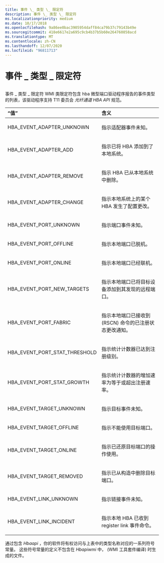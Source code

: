 ```yaml
---
title: 事件 \_ 类型 \_ 限定符
description: 事件 \_ 类型 \_ 限定符
ms.localizationpriority: medium
ms.date: 10/17/2018
ms.openlocfilehash: 9a86ee0bac3905954daff84ca79b37c79143b49e
ms.sourcegitcommit: 418e6617e2a695c9cb4b37b5b60e264760858acd
ms.translationtype: MT
ms.contentlocale: zh-CN
ms.lasthandoff: 12/07/2020
ms.locfileid: "96811713"
---
```

# <a name="event_types_qualifiers"></a>事件 \_ 类型 \_ 限定符


## <span id="ddk_event_type_qualifiers_kr"></span><span id="DDK_EVENT_TYPE_QUALIFIERS_KR"></span>


事件 \_ 类型 \_ 限定符 WMI 类限定符包含 hba 微型端口驱动程序报告的事件类型的列表，该驱动程序支持 T11 委员会 *光纤通道 HBA API* 规范。

<table>
<colgroup>
<col width="50%" />
<col width="50%" />
</colgroup>
<thead>
<tr class="header">
<th align="left">“值”</th>
<th align="left">含义</th>
</tr>
</thead>
<tbody>
<tr class="odd">
<td align="left"><p>HBA_EVENT_ADAPTER_UNKNOWN</p></td>
<td align="left"><p>指示适配器事件未知。</p></td>
</tr>
<tr class="even">
<td align="left"><p>HBA_EVENT_ADAPTER_ADD</p></td>
<td align="left"><p>指示已将 HBA 添加到了本地系统。</p></td>
</tr>
<tr class="odd">
<td align="left"><p>HBA_EVENT_ADAPTER_REMOVE</p></td>
<td align="left"><p>指示 HBA 已从本地系统中删除。</p></td>
</tr>
<tr class="even">
<td align="left"><p>HBA_EVENT_ADAPTER_CHANGE</p></td>
<td align="left"><p>指示本地系统上的某个 HBA 发生了配置更改。</p></td>
</tr>
<tr class="odd">
<td align="left"><p>HBA_EVENT_PORT_UNKNOWN</p></td>
<td align="left"><p>指示端口事件未知。</p></td>
</tr>
<tr class="even">
<td align="left"><p>HBA_EVENT_PORT_OFFLINE</p></td>
<td align="left"><p>指示本地端口已脱机。</p></td>
</tr>
<tr class="odd">
<td align="left"><p>HBA_EVENT_PORT_ONLINE</p></td>
<td align="left"><p>指示本地端口已经联机。</p></td>
</tr>
<tr class="even">
<td align="left"><p>HBA_EVENT_PORT_NEW_TARGETS</p></td>
<td align="left"><p>指示本地端口已将目标设备添加到其发现的远程端口。</p></td>
</tr>
<tr class="odd">
<td align="left"><p>HBA_EVENT_PORT_FABRIC</p></td>
<td align="left"><p>指示本地端口已接收到 (RSCN) 命令的已注册状态更改通知。</p></td>
</tr>
<tr class="even">
<td align="left"><p>HBA_EVENT_PORT_STAT_THRESHOLD</p></td>
<td align="left"><p>指示统计计数器已达到注册级别。</p></td>
</tr>
<tr class="odd">
<td align="left"><p>HBA_EVENT_PORT_STAT_GROWTH</p></td>
<td align="left"><p>指示统计计数器的增加速率为等于或超出注册速率。</p></td>
</tr>
<tr class="even">
<td align="left"><p>HBA_EVENT_TARGET_UNKNOWN</p></td>
<td align="left"><p>指示目标事件未知。</p></td>
</tr>
<tr class="odd">
<td align="left"><p>HBA_EVENT_TARGET_OFFLINE</p></td>
<td align="left"><p>指示不能使用目标端口。</p></td>
</tr>
<tr class="even">
<td align="left"><p>HBA_EVENT_TARGET_ONLINE</p></td>
<td align="left"><p>指示已还原目标端口的操作使用。</p></td>
</tr>
<tr class="odd">
<td align="left"><p>HBA_EVENT_TARGET_REMOVED</p></td>
<td align="left"><p>指示已从构造中删除目标端口。</p></td>
</tr>
<tr class="even">
<td align="left"><p>HBA_EVENT_LINK_UNKNOWN</p></td>
<td align="left"><p>指示链接事件未知。</p></td>
</tr>
<tr class="odd">
<td align="left"><p>HBA_EVENT_LINK_INCIDENT</p></td>
<td align="left"><p>指示本地 HBA 已收到 register link 事件命令。</p></td>
</tr>
</tbody>
</table>

 

通过包含 *Hbaapi* ，你的软件将有权访问与上表中的类型名称对应的一系列符号常量。 这些符号常量的定义不包含在 *Hbapiwmi* 中， (WMI 工具套件编译) 时生成的文件。

 

 





